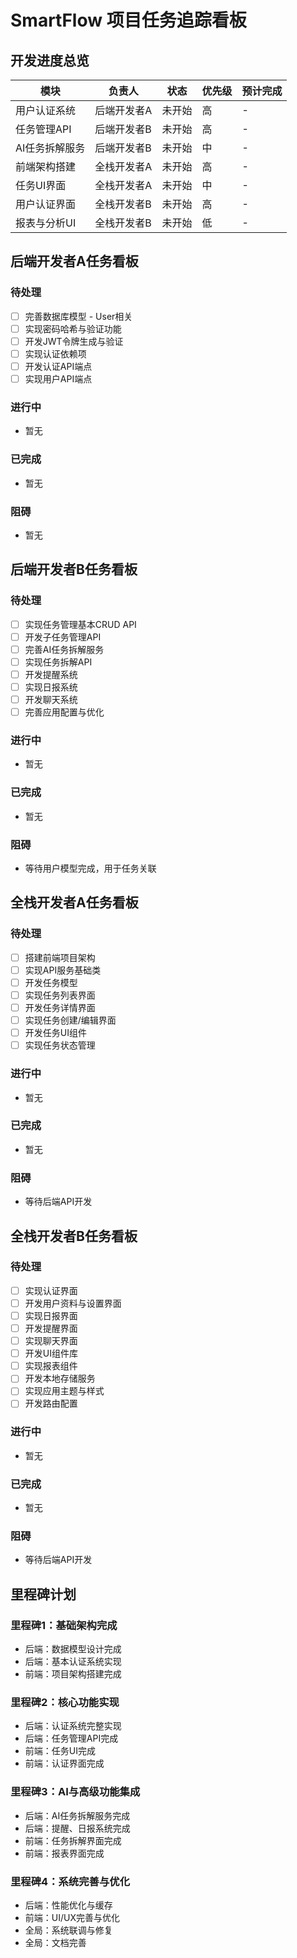# SmartFlow 项目任务追踪看板

## 开发进度总览

| 模块 | 负责人 | 状态 | 优先级 | 预计完成 |
|------|--------|------|--------|----------|
| 用户认证系统 | 后端开发者A | 未开始 | 高 | - |
| 任务管理API | 后端开发者B | 未开始 | 高 | - |
| AI任务拆解服务 | 后端开发者B | 未开始 | 中 | - |
| 前端架构搭建 | 全栈开发者A | 未开始 | 高 | - |
| 任务UI界面 | 全栈开发者A | 未开始 | 中 | - |
| 用户认证界面 | 全栈开发者B | 未开始 | 高 | - |
| 报表与分析UI | 全栈开发者B | 未开始 | 低 | - |

## 后端开发者A任务看板

### 待处理
- [ ] 完善数据库模型 - User相关
- [ ] 实现密码哈希与验证功能
- [ ] 开发JWT令牌生成与验证
- [ ] 实现认证依赖项
- [ ] 开发认证API端点
- [ ] 实现用户API端点

### 进行中
- 暂无

### 已完成
- 暂无

### 阻碍
- 暂无

## 后端开发者B任务看板

### 待处理
- [ ] 实现任务管理基本CRUD API
- [ ] 开发子任务管理API
- [ ] 完善AI任务拆解服务
- [ ] 实现任务拆解API
- [ ] 开发提醒系统
- [ ] 实现日报系统
- [ ] 开发聊天系统
- [ ] 完善应用配置与优化

### 进行中
- 暂无

### 已完成
- 暂无

### 阻碍
- 等待用户模型完成，用于任务关联

## 全栈开发者A任务看板

### 待处理
- [ ] 搭建前端项目架构
- [ ] 实现API服务基础类
- [ ] 开发任务模型
- [ ] 实现任务列表界面
- [ ] 开发任务详情界面
- [ ] 实现任务创建/编辑界面
- [ ] 开发任务UI组件
- [ ] 实现任务状态管理

### 进行中
- 暂无

### 已完成
- 暂无

### 阻碍
- 等待后端API开发

## 全栈开发者B任务看板

### 待处理
- [ ] 实现认证界面
- [ ] 开发用户资料与设置界面
- [ ] 实现日报界面
- [ ] 开发提醒界面
- [ ] 实现聊天界面
- [ ] 开发UI组件库
- [ ] 实现报表组件
- [ ] 开发本地存储服务
- [ ] 实现应用主题与样式
- [ ] 开发路由配置

### 进行中
- 暂无

### 已完成
- 暂无

### 阻碍
- 等待后端API开发

## 里程碑计划

### 里程碑1：基础架构完成
- 后端：数据模型设计完成
- 后端：基本认证系统实现
- 前端：项目架构搭建完成

### 里程碑2：核心功能实现
- 后端：认证系统完整实现
- 后端：任务管理API完成
- 前端：任务UI完成
- 前端：认证界面完成

### 里程碑3：AI与高级功能集成
- 后端：AI任务拆解服务完成
- 后端：提醒、日报系统完成
- 前端：任务拆解界面完成
- 前端：报表界面完成

### 里程碑4：系统完善与优化
- 后端：性能优化与缓存
- 前端：UI/UX完善与优化
- 全局：系统联调与修复
- 全局：文档完善 